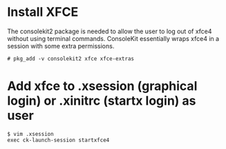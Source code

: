 # Install XFCE
The consolekit2 package is needed to allow the user to log out of xfce4 without using terminal commands. ConsoleKit essentially wraps xfce4 in a session with some extra permissions.
```
# pkg_add -v consolekit2 xfce xfce-extras
```

# Add xfce to .xsession (graphical login) or .xinitrc (startx login) as user
```
$ vim .xsession
exec ck-launch-session startxfce4
```

